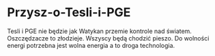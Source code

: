 # Przysz-o-Tesli-i-PGE
Tesli i PGE nie będzie jak Watykan przemie kontrole nad światem. Oszczędzacze to złodzieje. 
Wszyscy będą chodzić pieszo. 
Do wolności energi potrzebna jest wolna energia a to droga technologia. 
